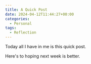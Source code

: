 ```yaml
---
title: A Quick Post
date: 2024-04-12T11:44:27+00:00
categories:
  - Personal
tags:
  - Reflection
---
```


Today all I have in me is this quick post.

Here's to hoping next week is better.
